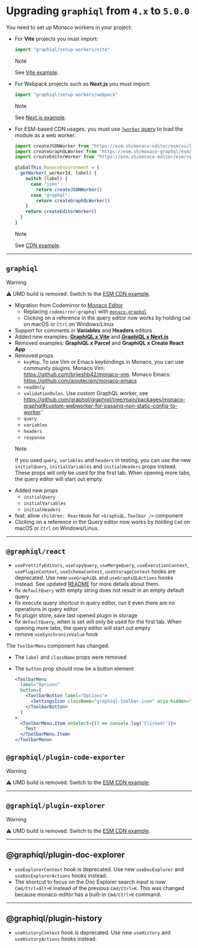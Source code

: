 # Upgrading `graphiql` from `4.x` to `5.0.0`

You need to set up Monaco workers in your project:

- For **Vite** projects you must import:

  ```js
  import "graphiql/setup-workers/vite"
  ```
  
  > [!NOTE]
  >
  > See [Vite example](../../examples/graphiql-vite/src/App.jsx).

- For Webpack projects such as **Next.js** you must import:

  ```js
  import "graphiql/setup-workers/webpack"
  ```

  > [!NOTE]
  >
  > See [Next.js example](../../examples/graphiql-nextjs/src/app/page.tsx).

- For ESM-based CDN usages, you must use
  [`?worker` query](https://esm.sh/#web-worker) to load the module as a web
  worker:

  ```js /?worker/
  import createJSONWorker from "https://esm.sh/monaco-editor/esm/vs/language/json/json.worker.js?worker"
  import createGraphQLWorker from "https://esm.sh/monaco-graphql/esm/graphql.worker.js?worker"
  import createEditorWorker from "https://esm.sh/monaco-editor/esm/vs/editor/editor.worker.js?worker"

  globalThis.MonacoEnvironment = {
    getWorker(_workerId, label) {
      switch (label) {
        case "json":
          return createJSONWorker()
        case "graphql":
          return createGraphQLWorker()
      }
      return createEditorWorker()
    }
  }
  ```

  > [!NOTE]
  >
  > See [CDN example](../../examples/graphiql-cdn/index.html).

---

## `graphiql`

> [!WARNING]
>
> ⚠️ UMD build is removed. Switch to the [ESM CDN example](../../examples/graphiql-cdn/index.html).

- Migration from Codemirror to
  [Monaco Editor](https://github.com/microsoft/monaco-editor)
  - Replacing `codemirror-graphql` with
    [`monaco-graphql`](https://github.com/graphql/graphiql/tree/main/packages/monaco-graphql)
  - Clicking on a reference in the query editor now works by holding `Cmd` on macOS or `Ctrl` on Windows/Linux
- Support for comments in **Variables** and **Headers** editors
- Added new examples: [**GraphiQL x Vite**](https://github.com/graphql/graphiql/tree/graphiql-5/examples/graphiql-vite) and [**GraphiQL x
  Next.js**](https://github.com/graphql/graphiql/tree/graphiql-5/examples/graphiql-nextjs)
- Removed examples: **GraphiQL x Parcel** and **GraphiQL x Create React App**
- Removed props
  - `keyMap`. To use Vim or Emacs keybindings in Monaco, you can use community plugins. Monaco Vim: https://github.com/brijeshb42/monaco-vim. Monaco Emacs: https://github.com/aioutecism/monaco-emacs
  - `readOnly`
  - `validationRules`. Use custom GraphQL worker, see https://github.com/graphql/graphiql/tree/main/packages/monaco-graphql#custom-webworker-for-passing-non-static-config-to-worker.'
  - `query`
  - `variables`
  - `headers`
  - `response`
  > [!NOTE]
  >
  > If you used `query`, `variables` and `headers` in testing, you can use the new `initialQuery`, `initialVariables`
  > and `initialHeaders` props instead. These props will only be used for the first tab.
  > When opening more tabs, the query editor will start out empty.
- Added new props
  - `initialQuery`
  - `initialVariables`
  - `initialHeaders`
- feat: allow `children: ReactNode` for `<GraphiQL.Toolbar />` component
- Clicking on a reference in the Query editor now works by holding `Cmd` on macOS or `Ctrl` on Windows/Linux.

---

## `@graphiql/react`

- `usePrettifyEditors`, `useCopyQuery`, `useMergeQuery`, `useExecutionContext`, `usePluginContext`, `useSchemaContext`, `useStorageContext` hooks are deprecated.
  Use new `useGraphiQL` and `useGraphiQLActions` hooks instead. See updated [README](../../packages/graphiql-react/README.md#available-stores) for more details about them.
- fix `defaultQuery` with empty string does not result in an empty default query
- fix execute query shortcut in query editor, run it even there are no operations in query editor
- fix plugin store, save last opened plugin in storage
- fix `defaultQuery`, when is set will only be used for the first tab. When opening more tabs, the query editor will start out empty
- remove `useSynchronizeValue` hook

The `ToolbarMenu` component has changed.

- The `label` and `className` props were removed
- The `button` prop should now be a button element

  ```jsx
  <ToolbarMenu
    label="Options"
    button={
      <ToolbarButton label="Options">
        <SettingsIcon className="graphiql-toolbar-icon" aria-hidden="true" />
      </ToolbarButton>
    }
  >
    <ToolbarMenu.Item onSelect={() => console.log('Clicked!')}>
      Test
    </ToolbarMenu.Item>
  </ToolbarMenu>
  ```

## `@graphiql/plugin-code-exporter`

> [!WARNING]
>
> ⚠️ UMD build is removed. Switch to the [ESM CDN example](../../packages/graphiql-plugin-code-exporter/example/index.html).

---

## `@graphiql/plugin-explorer`

> [!WARNING]
>
> ⚠️ UMD build is removed. Switch to the [ESM CDN example](../../examples/graphiql-cdn/index.html).

---

## @graphiql/plugin-doc-explorer

- `useExplorerContext` hook is deprecated. Use new `useDocExplorer` and `useDocExplorerActions` hooks instead.
- The shortcut to focus on the Doc Explorer search input is now `Cmd/Ctrl+Alt+K`
  instead of the previous `Cmd/Ctrl+K`. This was changed because monaco-editor has
  a built-in `Cmd/Ctrl+K` command.
---

## @graphiql/plugin-history

- `useHistoryContext` hook is deprecated. Use new `useHistory` and `useHistoryActions` hooks instead.
